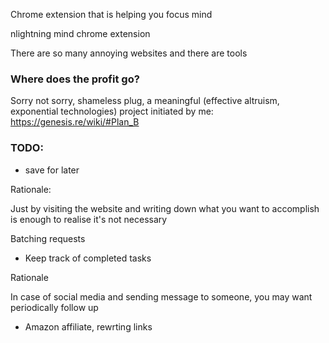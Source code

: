 Chrome extension that is helping you focus mind

nlightning mind chrome extension

There are so many annoying websites and there are tools 



### Where does the profit go?
Sorry not sorry, shameless plug, a meaningful (effective altruism, exponential technologies) project initiated by me: https://genesis.re/wiki/#Plan_B


### TODO:

* save for later

Rationale:

Just by visiting the website and writing down what you want to accomplish is enough to realise it's not necessary

Batching requests





* Keep track of completed tasks

Rationale

In case of social media and sending message to someone, you may want periodically follow up


* Amazon affiliate, rewrting links 